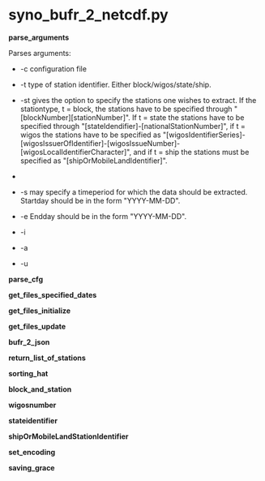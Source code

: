 # syno_bufr_2_netcdf.py

**parse_arguments**

Parses arguments:

* -c configuration file

* -t type of station identifier. Either block/wigos/state/ship.

* -st gives the option to specify the stations one wishes to extract. If the stationtype, t = block, the stations have to be specified through "[blockNumber][stationNumber]". If t = state the stations have to be specified through "[stateIdendifier]-[nationalStationNumber]", if t =  wigos the stations have to be specified as "[wigosIdentifierSeries]-[wigosIssuerOfIdentifier]-[wigosIssueNumber]-[wigosLocalIdentifierCharacter]", and if t = ship the stations must be specified as "[shipOrMobileLandIdentifier]".
* 

* -s may specify a timeperiod for which the data should be extracted. Startday should be in the form "YYYY-MM-DD".

* -e Endday should be in the form "YYYY-MM-DD".

* -i

* -a

* -u

**parse_cfg**

**get_files_specified_dates**

**get_files_initialize**

**get_files_update**

**bufr_2_json**

**return_list_of_stations**

**sorting_hat**

**block_and_station**

**wigosnumber**

**stateidentifier**

**shipOrMobileLandStationIdentifier**

**set_encoding**

**saving_grace**

